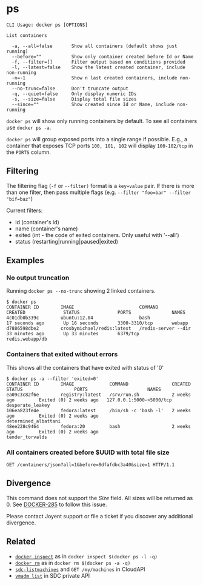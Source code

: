 # ps

    CLI Usage: docker ps [OPTIONS]

    List containers

      -a, --all=false       Show all containers (default shows just running)
      --before=""           Show only container created before Id or Name
      -f, --filter=[]       Filter output based on conditions provided
      -l, --latest=false    Show the latest created container, include non-running
      -n=-1                 Show n last created containers, include non-running
      --no-trunc=false      Don't truncate output
      -q, --quiet=false     Only display numeric IDs
      -s, --size=false      Display total file sizes
      --since=""            Show created since Id or Name, include non-running

`docker ps` will show only running containers by default. To see all containers
use `docker ps -a`.

`docker ps` will group exposed ports into a single range if possible. E.g., a
container that exposes TCP ports `100, 101, 102` will display `100-102/tcp` in
the `PORTS` column.

## Filtering

The filtering flag (`-f` or `--filter)` format is a `key=value` pair. If there
is more than one filter, then pass multiple flags (e.g. `--filter "foo=bar"
--filter "bif=baz"`)

Current filters:
 * id (container's id)
 * name (container's name)
 * exited (int - the code of exited containers. Only useful with '--all')
 * status (restarting|running|paused|exited)

## Examples

### No output truncation

Running `docker ps --no-trunc` showing 2 linked containers.

    $ docker ps
    CONTAINER ID        IMAGE                        COMMAND                CREATED              STATUS              PORTS               NAMES
    4c01db0b339c        ubuntu:12.04                 bash                   17 seconds ago       Up 16 seconds       3300-3310/tcp       webapp
    d7886598dbe2        crosbymichael/redis:latest   /redis-server --dir    33 minutes ago       Up 33 minutes       6379/tcp            redis,webapp/db

### Containers that exited without errors

This shows all the containers that have exited with status of '0'

    $ docker ps -a --filter 'exited=0'
    CONTAINER ID        IMAGE             COMMAND                CREATED             STATUS                   PORTS                      NAMES
    ea09c3c82f6e        registry:latest   /srv/run.sh            2 weeks ago         Exited (0) 2 weeks ago   127.0.0.1:5000->5000/tcp   desperate_leakey
    106ea823fe4e        fedora:latest     /bin/sh -c 'bash -l'   2 weeks ago         Exited (0) 2 weeks ago                              determined_albattani
    48ee228c9464        fedora:20         bash                   2 weeks ago         Exited (0) 2 weeks ago                              tender_torvalds

### All containers created before $UUID with total file size

`GET /containers/json?all=1&before=8dfafdbc3a40&size=1 HTTP/1.1`

## Divergence

This command does not support the *Size* field. All sizes will be returned as 0.
See [DOCKER-285](http://smartos.org/bugview/DOCKER-285) to follow this issue.

Please contact Joyent support or file a ticket if you discover any additional
divergence.

## Related

- [`docker inspect`](../commands/inspect.md) as in
  `docker inspect $(docker ps -l -q)`
- [`docker rm`](../commands/rm.md) as in `docker rm $(docker ps -a -q)`
- [`sdc-listmachines`](https://apidocs.joyent.com/cloudapi/#ListMachines)
  and `GET /my/machines` in CloudAPI
- [`vmadm list`](https://smartos.org/man/1m/vmadm) in SDC private API
